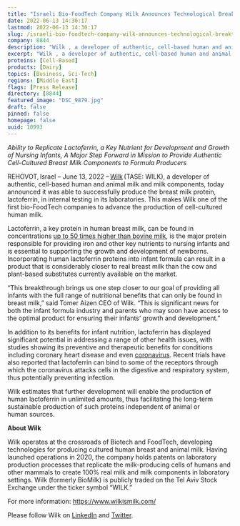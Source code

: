 ```yaml
---
title: "Israeli Bio-FoodTech Company Wilk Announces Technological Breakthrough: Human Lactoferrin Proteins Successfully Produced in Laboratory Setting"
date: 2022-06-13 14:30:17
lastmod: 2022-06-13 14:30:17
slug: /israeli-bio-foodtech-company-wilk-announces-technological-breakthrough-human-lactoferrin
company: 8844
description: "Wilk , a developer of authentic, cell-based human and animal milk and milk components, today announced it was able to successfully produce the breast milk protein, lactoferrin, in internal testing in its laboratories."
excerpt: "Wilk , a developer of authentic, cell-based human and animal milk and milk components, today announced it was able to successfully produce the breast milk protein, lactoferrin, in internal testing in its laboratories."
proteins: [Cell-Based]
products: [Dairy]
topics: [Business, Sci-Tech]
regions: [Middle East]
flags: [Press Release]
directory: [8844]
featured_image: "DSC_9879.jpg"
draft: false
pinned: false
homepage: false
uuid: 10993
---
```

<p class="text-align-center"><em>Ability to Replicate Lactoferrin, a Key Nutrient for Development and Growth of Nursing Infants, A Major Step Forward in Mission to Provide Authentic Cell-Cultured Breast Milk Components to Formula Producers</em></p>

<p>REHOVOT, Israel – June 13, 2022 – <a href="https://wilkismilk.com/">Wilk</a> (TASE: WILK), a developer of authentic, cell-based human and animal milk and milk components, today announced it was able to successfully produce the breast milk protein, lactoferrin, in internal testing in its laboratories. This makes Wilk one of the first bio-FoodTech companies to advance the production of cell-cultured human milk.</p>

<p>Lactoferrin, a key protein in human breast milk, can be found in concentrations <a href="https://journals.lww.com/jpgn/Fulltext/2011/12000/Bovine_Lactoferrin_Can_Be_Taken_Up_by_the_Human.8.aspx">up to 50 times higher than bovine milk</a>, is the major protein responsible for providing iron and other key nutrients to nursing infants and is essential to supporting the growth and development of newborns. Incorporating human <a>lactoferrin</a> proteins into infant formula can result in a product that is considerably closer to real breast milk than the cow and plant-based substitutes currently available on the market.</p>

<p>“This breakthrough brings us one step closer to our goal of providing all infants with the full range of nutritional benefits that can only be found in breast milk,” said Tomer Aizen CEO of Wilk. “This is significant news for both the infant formula industry and parents who may soon have access to the optimal product for ensuring their infants’ growth and development.”</p>

<p>In addition to its benefits for infant nutrition, lactoferrin has displayed significant potential in addressing a range of other health issues, with studies showing its preventive and therapeutic benefits for conditions including coronary heart disease and even <a href="https://www.frontiersin.org/articles/10.3389/fimmu.2020.01221/full#:~:text=10.3389%2Ffimmu.2020.01221-,The%20Biology%20of%20Lactoferrin%2C%20an%20Iron%2DBinding%20Protein%20That%20Can,Defend%20Against%20Viruses%20and%20Bacteria&text=Lactoferrin%20is%20a%20nutrient%20classically,%2C%20bile%2C%20and%20cerebrospinal%20fluid.">coronavirus</a>. Recent trials have also reported that lactoferrin can bind to some of the receptors through which the coronavirus attacks cells in the digestive and respiratory system, thus potentially preventing infection.</p>

<p>Wilk estimates that further development will enable the production of human lactoferrin in unlimited amounts, thus facilitating the long-term sustainable production of such proteins independent of animal or human sources.</p>

<p><strong>About Wilk </strong> </p>

<p>Wilk operates at the crossroads of Biotech and FoodTech, developing technologies for producing cultured human breast and animal milk. Having launched operations in 2020, the company holds patents on laboratory production processes that replicate the milk-producing cells of humans and other mammals to create 100% real milk and milk components in laboratory settings. Wilk (formerly BioMilk) is publicly traded on the Tel Aviv Stock Exchange under the ticker symbol “WILK.”</p>

<p>For more information: <a href="https://www.wilkismilk.com/">https://www.wilkismilk.com/</a></p>

<p>Please follow Wilk on <a href="https://www.linkedin.com/company/wilkismilk/">LinkedIn</a> and <a href="https://twitter.com/WilkIsMilk">Twitter</a>.</p>
